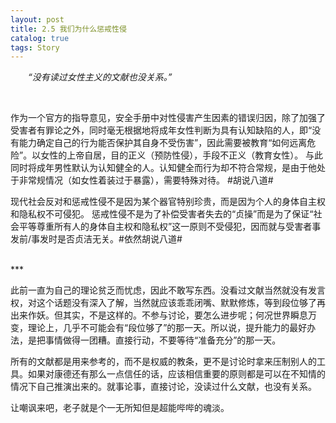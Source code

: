 ```yaml
---
layout: post
title: 2.5 我们为什么惩戒性侵
catalog: true  
tags: Story
---
```


&emsp;&emsp;*“没有读过女性主义的文献也没关系。”*

<br/>

作为一个官方的指导意见，安全手册中对性侵害产生因素的错误归因，除了加强了受害者有罪论之外，同时毫无根据地将成年女性判断为具有认知缺陷的人，即“没有能力确定自己的行为能否保护其自身不受伤害”，因此需要被教育“如何远离危险”。以女性的上帝自居，目的正义（预防性侵），手段不正义（教育女性）。
与此同时将成年男性默认为认知健全的人。认知健全而行为却不符合常规，是由于他处于非常规情况（如女性着装过于暴露），需要特殊对待。
#胡说八道#

现代社会反对和惩戒性侵不是因为某个器官特别珍贵，而是因为个人的身体自主权和隐私权不可侵犯。
惩戒性侵不是为了补偿受害者失去的“贞操”而是为了保证“社会平等尊重所有人的身体自主权和隐私权”这一原则不受侵犯，因而就与受害者事发前/事发时是否贞洁无关。#依然胡说八道#

<br/>
***

此前一直为自己的理论贫乏而忧虑，因此不敢写东西。没看过文献当然就没有发言权，对这个话题没有深入了解，当然就应该乖乖闭嘴、默默修炼，等到段位够了再出来作妖。但其实，不是这样的。不参与讨论，要怎么进步呢；何况世界瞬息万变，理论上，几乎不可能会有“段位够了”的那一天。所以说，提升能力的最好办法，是把事情做得一团糟。直接行动，不要等待“准备充分”的那一天。

所有的文献都是用来参考的，而不是权威的教条，更不是讨论时拿来压制别人的工具。如果对康德还有那么一点信任的话，应该相信重要的原则都是可以在不知情的情况下自己推演出来的。就事论事，直接讨论，没读过什么文献，也没有关系。

让嘲讽来吧，老子就是个一无所知但是超能哔哔的魂淡。
